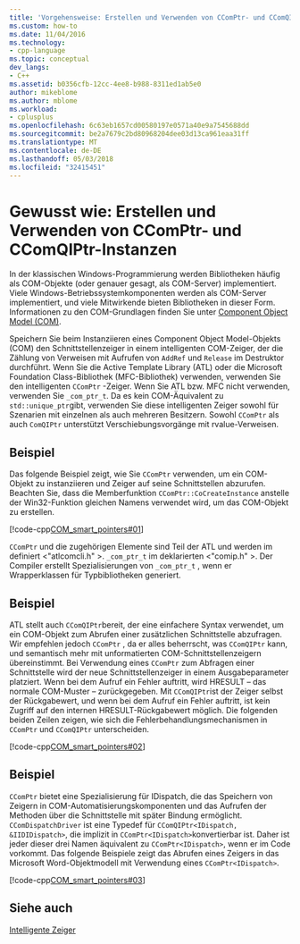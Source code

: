 ```yaml
---
title: 'Vorgehensweise: Erstellen und Verwenden von CComPtr- und CComQIPtr-Instanzen | Microsoft Docs'
ms.custom: how-to
ms.date: 11/04/2016
ms.technology:
- cpp-language
ms.topic: conceptual
dev_langs:
- C++
ms.assetid: b0356cfb-12cc-4ee8-b988-8311ed1ab5e0
author: mikeblome
ms.author: mblome
ms.workload:
- cplusplus
ms.openlocfilehash: 6c63eb1657cd00580197e0571a40e9a7545688dd
ms.sourcegitcommit: be2a7679c2bd80968204dee03d13ca961eaa31ff
ms.translationtype: MT
ms.contentlocale: de-DE
ms.lasthandoff: 05/03/2018
ms.locfileid: "32415451"
---
```

# <a name="how-to-create-and-use-ccomptr-and-ccomqiptr-instances"></a>Gewusst wie: Erstellen und Verwenden von CComPtr- und CComQIPtr-Instanzen
In der klassischen Windows-Programmierung werden Bibliotheken häufig als COM-Objekte (oder genauer gesagt, als COM-Server) implementiert. Viele Windows-Betriebssystemkomponenten werden als COM-Server implementiert, und viele Mitwirkende bieten Bibliotheken in dieser Form. Informationen zu den COM-Grundlagen finden Sie unter [Component Object Model (COM)](http://msdn.microsoft.com/en-us/3578ca42-a4b6-44b3-ad5b-aeb5fa61f3f4).  
  
 Speichern Sie beim Instanziieren eines Component Object Model-Objekts (COM) den Schnittstellenzeiger in einem intelligenten COM-Zeiger, der die Zählung von Verweisen mit Aufrufen von `AddRef` und `Release` im Destruktor durchführt. Wenn Sie die Active Template Library (ATL) oder die Microsoft Foundation Class-Bibliothek (MFC-Bibliothek) verwenden, verwenden Sie den intelligenten `CComPtr` -Zeiger. Wenn Sie ATL bzw. MFC nicht verwenden, verwenden Sie `_com_ptr_t`. Da es kein COM-Äquivalent zu `std::unique_ptr`gibt, verwenden Sie diese intelligenten Zeiger sowohl für Szenarien mit einzelnen als auch mehreren Besitzern. Sowohl `CComPtr` als auch `ComQIPtr` unterstützt Verschiebungsvorgänge mit rvalue-Verweisen.  
  
## <a name="example"></a>Beispiel  
 Das folgende Beispiel zeigt, wie Sie `CComPtr` verwenden, um ein COM-Objekt zu instanziieren und Zeiger auf seine Schnittstellen abzurufen. Beachten Sie, dass die Memberfunktion `CComPtr::CoCreateInstance` anstelle der Win32-Funktion gleichen Namens verwendet wird, um das COM-Objekt zu erstellen.  
  
 [!code-cpp[COM_smart_pointers#01](../cpp/codesnippet/CPP/how-to-create-and-use-ccomptr-and-ccomqiptr-instances_1.cpp)]  
  
 `CComPtr` und die zugehörigen Elemente sind Teil der ATL und werden im definiert \<"atlcomcli.h" >. `_com_ptr_t` im deklarierten \<"comip.h" >. Der Compiler erstellt Spezialisierungen von `_com_ptr_t` , wenn er Wrapperklassen für Typbibliotheken generiert.  
  
## <a name="example"></a>Beispiel  
 ATL stellt auch `CComQIPtr`bereit, der eine einfachere Syntax verwendet, um ein COM-Objekt zum Abrufen einer zusätzlichen Schnittstelle abzufragen. Wir empfehlen jedoch `CComPtr` , da er alles beherrscht, was `CComQIPtr` kann, und semantisch mehr mit unformatierten COM-Schnittstellenzeigern übereinstimmt. Bei Verwendung eines `CComPtr` zum Abfragen einer Schnittstelle wird der neue Schnittstellenzeiger in einem Ausgabeparameter platziert. Wenn bei dem Aufruf ein Fehler auftritt, wird HRESULT – das normale COM-Muster – zurückgegeben. Mit `CComQIPtr`ist der Zeiger selbst der Rückgabewert, und wenn bei dem Aufruf ein Fehler auftritt, ist kein Zugriff auf den internen HRESULT-Rückgabewert möglich. Die folgenden beiden Zeilen zeigen, wie sich die Fehlerbehandlungsmechanismen in `CComPtr` und `CComQIPtr` unterscheiden.  
  
 [!code-cpp[COM_smart_pointers#02](../cpp/codesnippet/CPP/how-to-create-and-use-ccomptr-and-ccomqiptr-instances_2.cpp)]  
  
## <a name="example"></a>Beispiel  
 `CComPtr` bietet eine Spezialisierung für IDispatch, die das Speichern von Zeigern in COM-Automatisierungskomponenten und das Aufrufen der Methoden über die Schnittstelle mit später Bindung ermöglicht. `CComDispatchDriver` ist eine Typedef für `CComQIPtr<IDispatch, &IIDIDispatch>`, die implizit in `CComPtr<IDispatch>`konvertierbar ist. Daher ist jeder dieser drei Namen äquivalent zu `CComPtr<IDispatch>`, wenn er im Code vorkommt. Das folgende Beispiele zeigt das Abrufen eines Zeigers in das Microsoft Word-Objektmodell mit Verwendung eines `CComPtr<IDispatch>`.  
  
 [!code-cpp[COM_smart_pointers#03](../cpp/codesnippet/CPP/how-to-create-and-use-ccomptr-and-ccomqiptr-instances_3.cpp)]  
  
## <a name="see-also"></a>Siehe auch  
 [Intelligente Zeiger](../cpp/smart-pointers-modern-cpp.md)